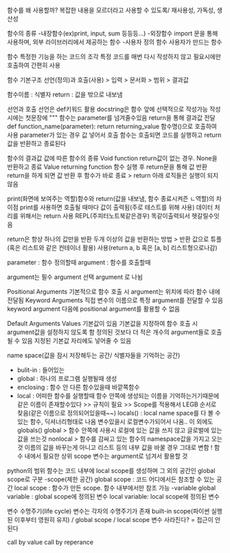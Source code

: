 함수를 왜 사용할까?
복잡한 내용을 모르더라고 사용할 수 있도록/ 재사용성, 가독성, 생산성

함수의 종류
-내장함수(ex)print, input, sum 등등등...)
-외장함수
import 문을 통해 사용하며, 외부 라이브러리에서 제공하는 함수
-사용자 정의 함수
사용자가 만드는 함수

함수
특정한 기능을 하는 코드의 조각
특정 코드를 매번 다시 작성하지 않고 필요시에만 호출하여 간편히 사용

함수 기본구조
선언(정의)과 호출(사용) > 입력 > 문서화 > 범위 > 결과값

함수이름 : 식별자
return : 값을 밖으로 내보냄

선언과 호출
선언은 def키워드 활용
docstring은 함수 앞에 선택적으로 작성가능 작성시에는 첫문장에 """
함수는 parameter를 넘겨줄수있음
return을 통해 결과값 전달
def function_name(parameter):
    return returning_value
함수명()으로 호출하여 사용
parameter가 있는 경우 값 넣어서 호출
함수는 호출되면 코드를 실행하고 return값을 반환하고 종료된다

함수의 결과값
값에 따른 함수의 종류
Void function
return값이 없는 경우. None을 반환하고 종료
Value returning function
함수 실행 후 return문을 통해 값 반환
return을 하게 되면 값 반환 후 함수가 바로 종료 > return 아래 로직들은 실행이 되지 않음

print(화면에 보여주는 역할)함수와 return(값을 내보냄, 함수 종료시켜즌 ㄴ역할)의 차이점
print를 사용하면 호출될 때마다 값이 출력됨(주로 테스트를 위해 사용)
데이터 처리를 위해서는 return 사용
REPL(주피터노트북같은경우) 똑같이출력되서 헷갈릴수잇음

return은 항상 하나의 값만을 반환
두개 이상의 값을 반환하는 방법 > 반환 값으로 튜플(혹은 리스트와 같은 컨테이너 활용) 사용(return a, b 혹은 [a, b] 리스트형으로나감)

parameter : 함수 정의할때
argument :  함수를 호출할때

argument는
필수 argument
선택 argument 로 나뉨

Positional Arguments
기본적으로 함수 호출 시 argument는 위치에 따라 함수 내에 전달됨
Keyword Arguments
직접 변수의 이름으로 특정 argument를 전달할 수 있음
keyword argument 다음에 positional argument를 활용할 수 없음

Default Arguments Values
기본값이 있음
기본값을 지정하여 함수 호출 시 argument값을 설정하지 않도록 함
정의된 것보다 더 적은 개수의 argument들로 호출될 수 있음
지정된 기본값 자리에도 넣어줄 수 있음

name space(값을 잠시 저장해두는 공간/ 식별자들을 기억하는 공간)

- bulit-in : 들어있는 
- global : 하나의 프로그램 실행될때 생성 
- enclosing : 함수 안 다른 함수있을때 바깥쪽함수
- local : 어떠한 함수를 실행할때 함수 안쪽에 생성되는
  이름을 기억하는거기때문에 같은 이름이 존재할수있다 >> 규칙이 필요 >> Scope를 적용해서 
  LEGB 순서로 찾음(같은 이름으로 정의되어있을때~~)
  locals() : local name space를 다 볼 수 있는 함수, 딕셔너리형태로 나옴
  변수있을시 로컬변수가되어서 나옴..
  이 외에도 globals() 
  global > 함수 안쪽에 사용시 로컬에 있는 값을 쓰지 않고 글로벌에 있는 값을 쓰는것
  nonlocal > 함수를 감싸고 있는 함수의 namespace값을 가지고 오는 것
  이름의 값을 바꾸는게 아니고 리스트 등의 내부 값을 바꿀 경우 그대로 변함 
  ! 함수 내에서 필요한 상위 scope 변수는 argument로 넘겨서 활용할 것

python의 범위
함수는 코드 내부에 local scope를 생성하며 그 외의 공간인 global scope로 구분
-scope(제한 공간)
global scope : 코드 어디에서든 참조할 수 있는 공간
local scope : 함수가 만든 scope. 함수 내부에서만 참조 가능
-variable
global variable : global scope에 정의된 변수
local variable: local scope에 정의된 변수

변수 수명주기(life cycle)
변수는 각자의 수명주기가 존재
built-in scope(파이썬 실행된 이후부터 영원히 유지) / global scope / local scope
변수 사라진다? = 접근이 안된다

call by value
call by reperance
